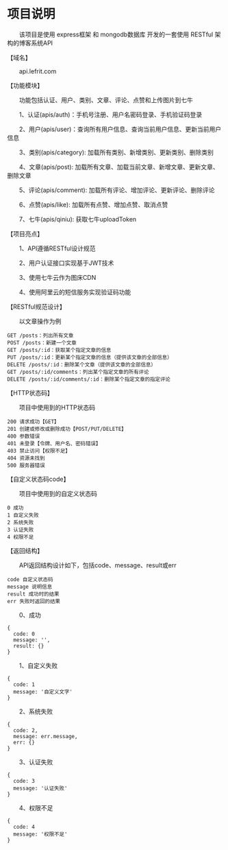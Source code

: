 # 项目说明

&emsp;&emsp;该项目是使用 express框架 和 mongodb数据库 开发的一套使用 RESTful 架构的博客系统API

【域名】

&emsp;&emsp;api.lefrit.com 
  

【功能模块】

&emsp;&emsp;功能包括认证、用户、类别、文章、评论、点赞和上传图片到七牛

&emsp;&emsp;1、认证(apis/auth)：手机号注册、用户名密码登录、手机验证码登录

&emsp;&emsp;2、用户(apis/user)：查询所有用户信息、查询当前用户信息、更新当前用户信息

&emsp;&emsp;3、类别(apis/category): 加载所有类别、新增类别、更新类别、删除类别

&emsp;&emsp;4、文章(apis/post): 加载所有文章、加载当前文章、新增文章、更新文章、删除文章

&emsp;&emsp;5、评论(apis/comment): 加载所有评论、增加评论、更新评论、删除评论

&emsp;&emsp;6、点赞(apis/like): 加载所有点赞、增加点赞、取消点赞

&emsp;&emsp;7、七牛(apis/qiniu): 获取七牛uploadToken

【项目亮点】

&emsp;&emsp;1、API遵循RESTful设计规范

&emsp;&emsp;2、用户认证接口实现基于JWT技术

&emsp;&emsp;3、使用七牛云作为图床CDN

&emsp;&emsp;4、使用阿里云的短信服务实现验证码功能

【RESTful规范设计】

&emsp;&emsp;以文章操作为例

```
GET /posts：列出所有文章
POST /posts：新建一个文章
GET /posts/:id：获取某个指定文章的信息
PUT /posts/:id：更新某个指定文章的信息（提供该文章的全部信息）
DELETE /posts/:id：删除某个文章（提供该文章的全部信息）
GET /posts/:id/comments：列出某个指定文章的所有评论
DELETE /posts/:id/comments/:id：删除某个指定文章的指定评论
```

【HTTP状态码】

&emsp;&emsp;项目中使用到的HTTP状态码

```
200 请求成功【GET】
201 创建或修改或删除成功【POST/PUT/DELETE】
400 参数错误
401 未登录【令牌、用户名、密码错误】
403 禁止访问【权限不足】
404 资源未找到
500 服务器错误
```

【自定义状态码code】

&emsp;&emsp;项目中使用到的自定义状态码

```
0 成功
1 自定义失败
2 系统失败
3 认证失败
4 权限不足
```
【返回结构】

&emsp;&emsp;API返回结构设计如下，包括code、message、result或err
```
code 自定义状态码
message 说明信息
result 成功时的结果
err 失败时返回的结果
```

&emsp;&emsp;0、成功
```
{
  code: 0
  message: '',
  result: {}
}
```
&emsp;&emsp;1、自定义失败
```
{
  code: 1
  message: '自定义文字'
}
```
&emsp;&emsp;2、系统失败
```
{
  code: 2,
  message: err.message,
  err: {}
}
```
&emsp;&emsp;3、认证失败
```
{
  code: 3
  message: '认证失败'
}
```
&emsp;&emsp;4、权限不足
```
{
  code: 4
  message: '权限不足'
}
```


